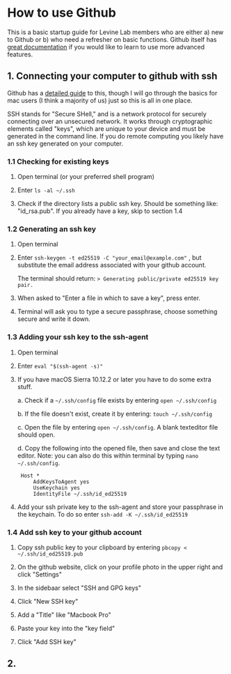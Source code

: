 # How to use Github


This is a basic startup guide for Levine Lab members who are either a) new to Github or b) who need a refresher on basic functions. Github itself has [great documentation](https://docs.github.com/en) if you would like to learn to use more advanced features. 

## 1. Connecting your computer to github with ssh

Github has a [detailed guide](https://docs.github.com/en/github/authenticating-to-github/connecting-to-github-with-ssh) to this, though I will go through the basics for mac users (I think a majority of us) just so this is all in one place. 

SSH stands for "Secure SHell," and is a network protocol for securely connecting over an unsecured network. It works through cryptographic elements called "keys", which are unique to your device and must be generated in the command line. If you do remote computing you likely have an ssh key generated on your computer.

### 1.1 Checking for existing keys

1. Open terminal (or your preferred shell program)

2. Enter `ls -al ~/.ssh`

3. Check if the directory lists a public ssh key. Should be something like: "id_rsa.pub". If you already have a key, skip to section 1.4

### 1.2 Generating an ssh key

1. Open terminal

2. Enter `ssh-keygen -t ed25519 -C "your_email@example.com"` , but substitute the email address associated with your github account. 

    The terminal should return: `> Generating public/private ed25519 key pair.`

3. When asked to "Enter a file in which to save a key", press enter.

4. Terminal will ask you to type a secure passphrase, choose something secure and write it down. 

### 1.3 Adding your ssh key to the ssh-agent

1. Open terminal

2. Enter `eval "$(ssh-agent -s)"`

3. If you have macOS Sierra 10.12.2 or later you have to do some extra stuff.

    a. Check if a `~/.ssh/config` file exists by entering `open ~/.ssh/config`
    
    b. If the file doesn't exist, create it by entering: `touch ~/.ssh/config`
    
    c. Open the file by entering `open ~/.ssh/config`. A blank texteditor file should open.
    
    d. Copy the following into the opened file, then save and close the text editor. Note: you can also do this within terminal by typing `nano ~/.ssh/config`.
    
        Host *
            AddKeysToAgent yes
            UseKeychain yes
            IdentityFile ~/.ssh/id_ed25519
            
4. Add your ssh private key to the ssh-agent and store your passphrase in the keychain. To do so enter `ssh-add -K ~/.ssh/id_ed25519`

### 1.4 Add ssh key to your github account

1. Copy ssh public key to your clipboard by entering `pbcopy < ~/.ssh/id_ed25519.pub`

2. On the github website, click on your profile photo in the upper right and click "Settings"

3. In the sidebaar select "SSH and GPG keys"

4. Click "New SSH key"

5. Add a "Title" like "Macbook Pro"

6. Paste your key into the "key field"

7. Click "Add SSH key"


## 2. 


